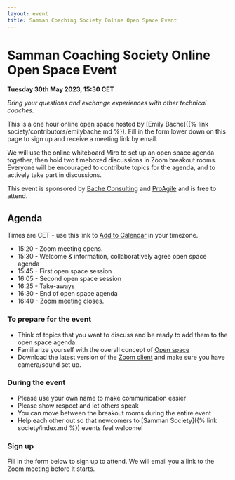 ```yaml
---
layout: event
title: Samman Coaching Society Online Open Space Event
---
```


# Samman Coaching Society Online Open Space Event

**Tuesday 30th May 2023, 15:30 CET**

_Bring your questions and exchange experiences with other technical coaches._

This is a one hour online open space hosted by [Emily Bache]({% link
society/contributors/emilybache.md %}). Fill in the form lower down on this page to sign up and receive a meeting link by email.

We will use the online whiteboard Miro to set up an open space agenda together, then hold two timeboxed discussions in Zoom breakout rooms. Everyone will be encouraged to contribute topics for the agenda, and to actively take part in discussions.

This event is sponsored by [Bache Consulting](http://bacheconsulting.com) and [ProAgile](https://proagile.se/en) and is free to attend.

## Agenda
Times are CET - use this link to [Add to Calendar](https://www.addevent.com/event/Aq15076772) in your timezone.
* 15:20 - Zoom meeting opens.
* 15:30 - Welcome & information, collaboratively agree open space agenda
* 15:45 - First open space session
* 16:05 - Second open space session
* 16:25 - Take-aways
* 16:30 - End of open space agenda
* 16:40 - Zoom meeting closes.

### To prepare for the event
* Think of topics that you want to discuss and be ready to add them to the open space agenda.
* Familiarize yourself with the overall concept of [Open space](https://www.agilealliance.org/glossary/open-space)
* Download the latest version of the [Zoom client](https://support.zoom.us/hc/en-us/articles/360032812931-Starting-the-Zoom-Desktop-Client) and make sure you have camera/sound set up.

### During the event
* Please use your own name to make communication easier
* Please show respect and let others speak
* You can move between the breakout rooms during the entire event
* Help each other out so that newcomers to [Samman Society]({% link society/index.md %}) events feel welcome!

### Sign up
Fill in the form below to sign up to attend. We will email you a link to the Zoom meeting before it starts.
